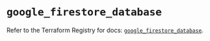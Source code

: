 # `google_firestore_database`

Refer to the Terraform Registry for docs: [`google_firestore_database`](https://registry.terraform.io/providers/hashicorp/google/6.31.0/docs/resources/firestore_database).
